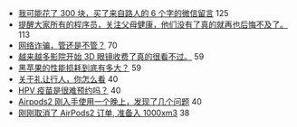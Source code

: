 - [我可能花了 300 块，买了来自路人的 6 个字的微信留言](https://www.v2ex.com/t/554932) 125
- [提醒大家所有的程序员，关注父母健康，他们没有了真的就再也后悔不及了。](https://www.v2ex.com/t/555026) 113
- [网络诈骗，管还是不管？](https://www.v2ex.com/t/554901) 70
- [越来越多影院开始 3D 眼镜收费了真的很看不过。](https://www.v2ex.com/t/554891) 59
- [黑苹果的性能损耗到底有多大？](https://www.v2ex.com/t/554894) 59
- [关于礼让行人，你怎么看](https://www.v2ex.com/t/555019) 40
- [HPV 疫苗是很难预约吗？](https://www.v2ex.com/t/554940) 40
- [Airpods2 刚入手使用一个晚上，发现了几个问题](https://www.v2ex.com/t/554945) 40
- [刚刚取消了 AirPods2 订单, 准备入 1000xm3](https://www.v2ex.com/t/554994) 38